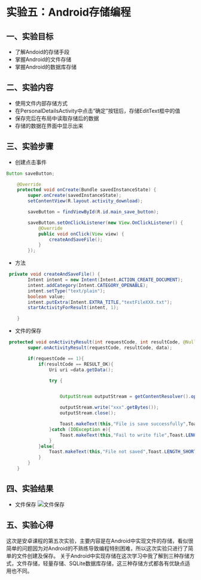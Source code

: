 # 实验五：Android存储编程
## 一、实验目标
- 了解Andoid的存储手段
- 掌握Android的文件存储
- 掌握Android的数据库存储
## 二、实验内容
- 使用文件内部存储方式
- 在PersonalDetailsActivity中点击“确定”按钮后，存储EditText框中的值
- 保存完后在布局中读取存储后的数据
- 存储的数据在界面中显示出来
## 三、实验步骤
 
- 创建点击事件

```java
Button saveButton;

    @Override
    protected void onCreate(Bundle savedInstanceState) {
        super.onCreate(savedInstanceState);
        setContentView(R.layout.activity_download);

        saveButton = findViewById(R.id.main_save_button);

        saveButton.setOnClickListener(new View.OnClickListener() {
            @Override
            public void onClick(View view) {
                createAndSaveFile();
            }
        });
```

- 方法

```java
 private void createAndSaveFile() {
        Intent intent = new Intent(Intent.ACTION_CREATE_DOCUMENT);
        intent.addCategory(Intent.CATEGORY_OPENABLE);
        intent.setType("text/plain");
        boolean value;
        intent.putExtra(Intent.EXTRA_TITLE,"textFileXXX.txt");
        startActivityForResult(intent, 1);

    }
```

- 文件的保存

```java
 protected void onActivityResult(int requestCode, int resultCode, @Nullable Intent data) {
        super.onActivityResult(requestCode, resultCode, data);

        if(requestCode == 1){
            if(resultCode == RESULT_OK){
                Uri uri =data.getData();

                try {


                    OutputStream outputStream = getContentResolver().openOutputStream(uri);

                    outputStream.write("xxx".getBytes());
                    outputStream.close();

                    Toast.makeText(this,"File is save successfully",Toast.LENGTH_SHORT).show();
                }catch (IOException e){
                    Toast.makeText(this,"Fail to write file",Toast.LENGTH_SHORT).show();
                }
            }else{
                Toast.makeText(this,"File not saved",Toast.LENGTH_SHORT).show();
            }
        }
    }

```
## 四、实验结果
- 文件保存
![文件保存](https://github.com/book-ccr/android-labs-2020/blob/master/students/net1814080903334/sy5.png)

## 五、实验心得

这次是安卓课程的第五次实验，主要内容是在Android中实现文件的存储，看似很简单的问题因为对Android的不熟练导致编程特别困难，所以这次实验只进行了简单的文件创建及保存。
关于Android中实现存储在这次学习中我了解到三种存储方式，文件存储，轻量存储、SQLite数据库存储，这三种存储方式都各有优缺点适用也不同。
